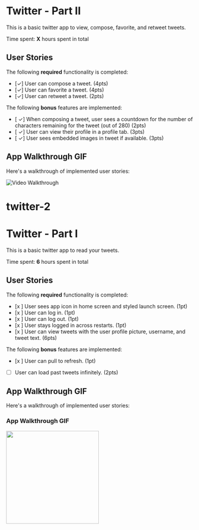 # Twitter - Part II

This is a basic twitter app to view, compose, favorite, and retweet tweets.

Time spent: **X** hours spent in total

## User Stories

The following **required** functionality is completed:

- [✓] User can compose a tweet. (4pts)
- [✓] User can favorite a tweet. (4pts)
- [✓] User can retweet a tweet. (2pts)

The following **bonus** features are implemented:

- [ ✓] When composing a tweet, user sees a countdown for the number of characters remaining for the tweet (out of 280) (2pts)
- [ ✓] User can view their profile in a profile tab. (3pts)
- [ ✓] User sees embedded images in tweet if available. (3pts)

## App Walkthrough GIF

Here's a walkthrough of implemented user stories:

<img src='http://g.recordit.co/n9HoVmfO1C.gif' width='' alt='Video Walkthrough' />



# twitter-2
# Twitter - Part I

This is a basic twitter app to read your tweets.

Time spent: **6** hours spent in total

## User Stories

The following **required** functionality is completed:

- [x ] User sees app icon in home screen and styled launch screen. (1pt)
- [x ] User can log in. (1pt)
- [x ] User can log out. (1pt)
- [x ] User stays logged in across restarts. (1pt)
- [x ] User can view tweets with the user profile picture, username, and tweet text. (6pts)

The following **bonus** features are implemented:

- [x ] User can pull to refresh. (1pt)
- [ ] User can load past tweets infinitely. (2pts)

## App Walkthrough GIF

Here's a walkthrough of implemented user stories:

### App Walkthrough GIF

<img src="http://g.recordit.co/Oe32Gzh3Wh.gif" width=250><br>

